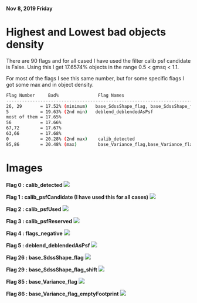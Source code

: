 **Nov 8, 2019 Friday**  

# Highest and Lowest bad objects density

There are 90 flags and for all cased I have used the filter calib psf candidate is 
False. Using this I get 17.6574% objects in the range 0.5 < gmsq < 1.1.

For most of the flags I see this same number, but for some specific flags I got
some max and in object density.


```bash
Flag Number     Bad%               Flag Names
---------------------------------------------------------------------------------
26, 29       = 17.52% (minimum)   base_SdssShape_flag, base_SdssShape_flag_shift
5            = 19.63% (2nd min)   deblend_deblendedAsPsf
most of them = 17.65%
56           = 17.66%
67,72        = 17.67%
63,66        = 17.68%
0            = 20.28% (2nd max)    calib_detected
85,86        = 20.48% (max)        base_Variance_flag,base_Variance_flag_emptyFootprint
```

# Images
**Flag 0 : calib_detected**
![](results/flags/flag_0.png)

**Flag 1 : calib_psfCandidate (I have used this for all cases)**
![](results/flags/flag_1.png)

**Flag 2 : calib_psfUsed**
![](results/flags/flag_2.png)

**Flag 3 : calib_psfReserved**
![](results/flags/flag_3.png)

**Flag 4 : flags_negative**
![](results/flags/flag_4.png)

**Flag 5 : deblend_deblendedAsPsf**
![](results/flags/flag_5.png)




**Flag 26 : base_SdssShape_flag**
![](results/flags/flag_26.png)

**Flag 29 : base_SdssShape_flag_shift**
![](results/flags/flag_29.png)



**Flag 85 : base_Variance_flag**
![](results/flags/flag_85.png)

**Flag 86 : base_Variance_flag_emptyFootprint**
![](results/flags/flag_86.png)

